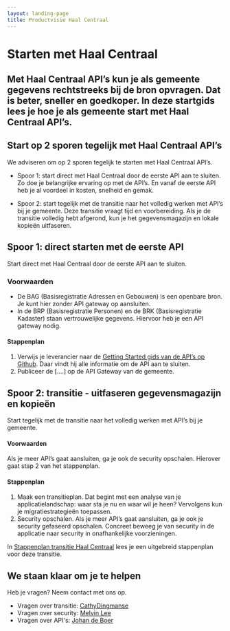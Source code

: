 ```yaml
---
layout: landing-page
title: Productvisie Haal Centraal
---
```


# Starten met Haal Centraal
## Met Haal Centraal API’s kun je als gemeente gegevens rechtstreeks bij de bron opvragen. Dat is beter, sneller en goedkoper. In deze startgids lees je hoe je als gemeente start met Haal Centraal API’s. 
 
 
## Start op 2 sporen tegelijk met Haal Centraal API’s
We adviseren om op 2 sporen tegelijk te starten met Haal Centraal API’s.

* Spoor 1: start direct met Haal Centraal door de eerste API aan te sluiten. Zo doe je belangrijke ervaring op met de API’s. En vanaf de eerste API heb je al voordeel in kosten, snelheid en gemak. 

* Spoor 2: start tegelijk met de transitie naar het volledig werken met API’s bij je gemeente. Deze transitie vraagt tijd en voorbereiding. Als je de transitie volledig hebt afgerond, kun je het gegevensmagazijn en lokale kopieën uitfaseren. 


## Spoor 1: direct starten met de eerste API 
Start direct met Haal Centraal door de eerste API aan te sluiten.

### Voorwaarden

* De BAG (Basisregistratie Adressen en Gebouwen) is een openbare bron. Je kunt hier zonder API gateway op aansluiten. 
* In de BRP (Basisregistratie Personen) en de BRK (Basisregistratie Kadaster) staan vertrouwelijke gegevens. Hiervoor heb je een API gateway nodig.

#### Stappenplan 

1.	Verwijs je leverancier naar de [Getting Started gids van de API’s op Github](https://github.com/VNG-Realisatie/Haal-Centraal-new/blob/main/docs/aansluiten-op-apis.md). Daar vindt hij alle informatie om de API aan te sluiten.
2.	Publiceer de [….] op de API Gateway van de gemeente. 


## Spoor 2: transitie - uitfaseren gegevensmagazijn en kopieën
Start tegelijk met de transitie naar het volledig werken met API’s bij je gemeente.

#### Voorwaarden
Als je meer API’s gaat aansluiten, ga je ook de security opschalen. Hierover gaat stap 2 van het stappenplan.

#### Stappenplan 

1.	Maak een transitieplan. Dat begint met een analyse van je applicatielandschap: waar sta je nu en waar wil je heen? Vervolgens kun je migratiestrategieën toepassen. 
2.	Security opschalen. Als je meer API’s gaat aansluiten, ga je ook je security gefaseerd opschalen. Concreet beweeg je van security in de applicatie naar security in onafhankelijke voorzieningen.

In [Stappenplan transitie Haal Centraal](https://github.com/VNG-Realisatie/Haal-Centraal-new/blob/main/docs/transitieplan.md) lees je een uitgebreid stappenplan voor deze transitie.


## We staan klaar om je te helpen 
Heb je vragen? Neem contact met ons op.

* Vragen over transitie: [CathyDingmanse](mailto:cathy.dingemanse@denhaag.nl)
* Vragen over security: [Melvin Lee](mailto:melvin.lee@iswish.nl)
* Vragen over API's: [Johan de Boer](mailto:johan.boer@vng.nl)
